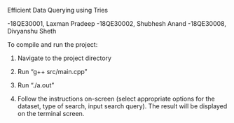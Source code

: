 Efficient Data Querying using Tries

-18QE30001, Laxman Pradeep
-18QE30002, Shubhesh Anand
-18QE30008, Divyanshu Sheth

To compile and run the project:

1. Navigate to the project directory

2. Run “g++ src/main.cpp”

3. Run “./a.out”

4. Follow the instructions on-screen (select appropriate options for the dataset, type of search, input search query). The result will be displayed on the terminal screen.
